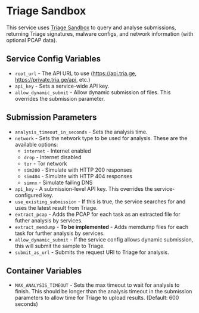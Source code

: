 # Triage Sandbox
This service uses [Triage Sandbox](https://tria.ge) to query and analyse submissions, returning Triage signatures, malware configs, and network information (with optional PCAP data).

## Service Config Variables
- `root_url` - The API URL to use (https://api.tria.ge, https://private.tria.ge/api, etc.)
- `api_key` - Sets a service-wide API key.
- `allow_dynamic_submit` - Allow dynamic submission of files. This overrides the submission parameter.

## Submission Parameters
- `analysis_timeout_in_seconds` - Sets the analysis time.
- `network` - Sets the network type to be used for analysis. These are the available options:
    - `internet` - Internet enabled
    - `drop` - Internet disabled
    - `tor` - Tor network
    - `sim200` - Simulate with HTTP 200 responses
    - `sim404` - Simulate with HTTP 404 responses
    - `simnx` - Simulate failing DNS
- `api_key` - A submission-level API key. This overrides the service-configured key.
- `use_existing_submission` - If this is true, the service searches for and uses the latest result from Triage.
- `extract_pcap` - Adds the PCAP for each task as an extracted file for futher analysis by services.
- `extract_memdump` - **To be implemented** - Adds memdump files for each task for further analysis by services.
- `allow_dynamic_submit` - If the service config allows dynamic submission, this will submit the sample to Triage.
- `submit_as_url` - Submits the request URI to Triage for analysis.

## Container Variables
- `MAX_ANALYSIS_TIMEOUT` - Sets the max timeout to wait for analysis to finish. This should be longer than the analysis timeout in the submission parameters to allow time for Triage to upload results. (Default: 600 seconds)
